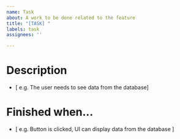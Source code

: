```yaml
---
name: Task
about: A work to be done related to the feature
title: "[TASK] "
labels: task
assignees: ''

---
```


# Description
- [ e.g. The user needs to see data from the database]

# Finished when...
- [ e.g. Button is clicked, UI can display data from the database ]
